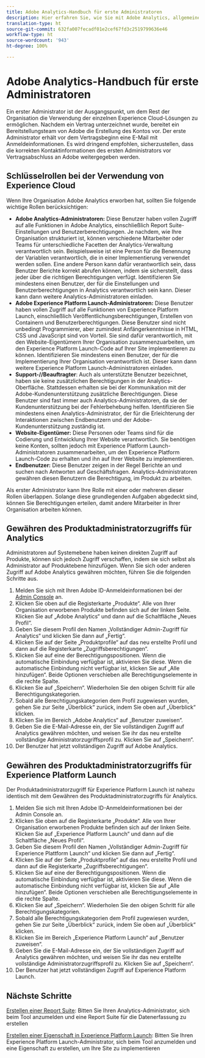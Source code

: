 ```yaml
---
title: Adobe Analytics-Handbuch für erste Administratoren
description: Hier erfahren Sie, wie Sie mit Adobe Analytics, allgemeinen Rollentypen und der Anmeldung bei der Benutzeroberfläche beginnen.
translation-type: ht
source-git-commit: 632fa007fecadf01e2cef67fd3c2519799636e46
workflow-type: ht
source-wordcount: '943'
ht-degree: 100%

---
```



# Adobe Analytics-Handbuch für erste Administratoren

Ein erster Administrator ist der Ausgangspunkt, um dem Rest der Organisation die Verwendung der einzelnen Experience Cloud-Lösungen zu ermöglichen. Nachdem ein Vertrag unterzeichnet wurde, bereitet ein Bereitstellungsteam von Adobe die Erstellung des Kontos vor. Der erste Administrator erhält vor dem Vertragsbeginn eine E-Mail mit Anmeldeinformationen. Es wird dringend empfohlen, sicherzustellen, dass die korrekten Kontaktinformationen des ersten Administrators vor Vertragsabschluss an Adobe weitergegeben werden.

## Schlüsselrollen bei der Verwendung von Experience Cloud

Wenn Ihre Organisation Adobe Analytics erworben hat, sollten Sie folgende wichtige Rollen berücksichtigen:

* **Adobe Analytics-Administratoren:** Diese Benutzer haben vollen Zugriff auf alle Funktionen in Adobe Analytics, einschließlich Report Suite-Einstellungen und Benutzerberechtigungen. Je nachdem, wie Ihre Organisation strukturiert ist, können verschiedene Mitarbeiter oder Teams für unterschiedliche Facetten der Analytics-Verwaltung verantwortlich sein. Beispielsweise ist eine Person für die Benennung der Variablen verantwortlich, die in einer Implementierung verwendet werden sollen. Eine andere Person kann dafür verantwortlich sein, dass Benutzer Berichte korrekt abrufen können, indem sie sicherstellt, dass jeder über die richtigen Berechtigungen verfügt. Identifizieren Sie mindestens einen Benutzer, der für die Einstellungen und Benutzerberechtigungen in Analytics verantwortlich sein kann. Dieser kann dann weitere Analytics-Administratoren einladen.
* **Adobe Experience Platform Launch-Administratoren:** Diese Benutzer haben vollen Zugriff auf alle Funktionen von Experience Platform Launch, einschließlich Veröffentlichungsberechtigungen, Erstellen von Containern und Benutzerberechtigungen. Diese Benutzer sind nicht unbedingt Programmierer, aber zumindest Anfängerkenntnisse in HTML, CSS und JavaScript sind von Vorteil. Sie sind dafür verantwortlich, mit den Website-Eigentümern Ihrer Organisation zusammenzuarbeiten, um den Experience Platform Launch-Code auf Ihrer Site implementieren zu können. Identifizieren Sie mindestens einen Benutzer, der für die Implementierung Ihrer Organisation verantwortlich ist. Dieser kann dann weitere Experience Platform Launch-Administratoren einladen.
* **Support-//Beauftragter**: Auch als unterstützte Benutzer bezeichnet, haben sie keine zusätzlichen Berechtigungen in der Analytics-Oberfläche. Stattdessen erhalten sie bei der Kommunikation mit der Adobe-Kundenunterstützung zusätzliche Berechtigungen. Diese Benutzer sind fast immer auch Analytics-Administratoren, da sie der Kundenunterstützung bei der Fehlerbehebung helfen. Identifizieren Sie mindestens einen Analytics-Administrator, der für die Erleichterung der Interaktionen zwischen Endbenutzern und der Adobe-Kundenunterstützung zuständig ist.
* **Website-Eigentümer:** Diese Personen oder Teams sind für die Codierung und Entwicklung Ihrer Website verantwortlich. Sie benötigen keine Konten, sollten jedoch mit Experience Platform Launch-Administratoren zusammenarbeiten, um den Experience Platform Launch-Code zu erhalten und ihn auf Ihrer Website zu implementieren.
* **Endbenutzer:** Diese Benutzer zeigen in der Regel Berichte an und suchen nach Antworten auf Geschäftsfragen. Analytics-Administratoren gewähren diesen Benutzern die Berechtigung, im Produkt zu arbeiten.

Als erster Administrator kann Ihre Rolle mit einer oder mehreren dieser Rollen überlappen. Solange diese grundlegenden Aufgaben abgedeckt sind, können Sie Berechtigungen erteilen, damit andere Mitarbeiter in Ihrer Organisation arbeiten können.

## Gewähren des Produktadministratorzugriffs für Analytics

Administratoren auf Systemebene haben keinen direkten Zugriff auf Produkte, können sich jedoch Zugriff verschaffen, indem sie sich selbst als Administrator auf Produktebene hinzufügen. Wenn Sie sich oder anderen Zugriff auf Adobe Analytics gewähren möchten, führen Sie die folgenden Schritte aus.

1. Melden Sie sich mit Ihren Adobe ID-Anmeldeinformationen bei der [Admin Console](https://adminconsole.adobe.com/) an.
1. Klicken Sie oben auf die Registerkarte „Produkte“. Alle von Ihrer Organisation erworbenen Produkte befinden sich auf der linken Seite. Klicken Sie auf „Adobe Analytics“ und dann auf die Schaltfläche „Neues Profil“.
1. Geben Sie diesem Profil den Namen „Vollständiger Admin-Zugriff für Analytics“ und klicken Sie dann auf „Fertig“.
1. Klicken Sie auf der Seite „Produktprofile“ auf das neu erstellte Profil und dann auf die Registerkarte „Zugriffsberechtigungen“.
1. Klicken Sie auf eine der Berechtigungspositionen. Wenn die automatische Einbindung verfügbar ist, aktivieren Sie diese. Wenn die automatische Einbindung nicht verfügbar ist, klicken Sie auf „Alle hinzufügen“. Beide Optionen verschieben alle Berechtigungselemente in die rechte Spalte.
1. Klicken Sie auf „Speichern“. Wiederholen Sie den obigen Schritt für alle Berechtigungskategorien.
1. Sobald alle Berechtigungskategorien dem Profil zugewiesen wurden, gehen Sie zur Seite „Überblick“ zurück, indem Sie oben auf „Überblick“ klicken.
1. Klicken Sie im Bereich „Adobe Analytics“ auf „Benutzer zuweisen“.
1. Geben Sie die E-Mail-Adresse ein, der Sie vollständigen Zugriff auf Analytics gewähren möchten, und weisen Sie ihr das neu erstellte vollständige Administratorzugriffsprofil zu. Klicken Sie auf „Speichern“.
1. Der Benutzer hat jetzt vollständigen Zugriff auf Adobe Analytics.

## Gewähren des Produktadministratorzugriffs für Experience Platform Launch

Der Produktadministratorzugriff für Experience Platform Launch ist nahezu identisch mit dem Gewähren des Produktadministratorzugriffs für Analytics.

1. Melden Sie sich mit Ihren Adobe ID-Anmeldeinformationen bei der Admin Console an.
1. Klicken Sie oben auf die Registerkarte „Produkte“. Alle von Ihrer Organisation erworbenen Produkte befinden sich auf der linken Seite. Klicken Sie auf „Experience Platform Launch“ und dann auf die Schaltfläche „Neues Profil“.
1. Geben Sie diesem Profil den Namen „Vollständiger Admin-Zugriff für Experience Plattform Launch“ und klicken Sie dann auf „Fertig“.
1. Klicken Sie auf der Seite „Produktprofile“ auf das neu erstellte Profil und dann auf die Registerkarte „Zugriffsberechtigungen“.
1. Klicken Sie auf eine der Berechtigungspositionen. Wenn die automatische Einbindung verfügbar ist, aktivieren Sie diese. Wenn die automatische Einbindung nicht verfügbar ist, klicken Sie auf „Alle hinzufügen“. Beide Optionen verschieben alle Berechtigungselemente in die rechte Spalte.
1. Klicken Sie auf „Speichern“. Wiederholen Sie den obigen Schritt für alle Berechtigungskategorien.
1. Sobald alle Berechtigungskategorien dem Profil zugewiesen wurden, gehen Sie zur Seite „Überblick“ zurück, indem Sie oben auf „Überblick“ klicken.
1. Klicken Sie im Bereich „Experience Platform Launch“ auf „Benutzer zuweisen“.
1. Geben Sie die E-Mail-Adresse ein, der Sie vollständigen Zugriff auf Analytics gewähren möchten, und weisen Sie ihr das neu erstellte vollständige Administratorzugriffsprofil zu. Klicken Sie auf „Speichern“.
1. Der Benutzer hat jetzt vollständigen Zugriff auf Experience Platform Launch.

## Nächste Schritte

[Erstellen einer Report Suite](/help/admin/c-manage-report-suites/c-new-report-suite/t-create-a-report-suite.md): Bitten Sie Ihren Analytics-Administrator, sich beim Tool anzumelden und eine Report Suite für die Datenerfassung zu erstellen

[Erstellen einer Eigenschaft in Experience Platform Launch](/help/implement/launch/create-analytics-property.md): Bitten Sie Ihren Experience Platform Launch-Administrator, sich beim Tool anzumelden und eine Eigenschaft zu erstellen, um Ihre Site zu implementieren

